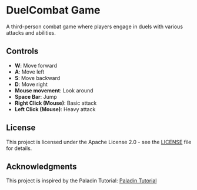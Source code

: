 # DuelCombat Game

A third-person combat game where players engage in duels with various attacks and abilities.

## Controls

- **W**: Move forward
- **A**: Move left
- **S**: Move backward
- **D**: Move right
- **Mouse movement**: Look around
- **Space Bar**: Jump
- **Right Click (Mouse)**: Basic attack
- **Left Click (Mouse)**: Heavy attack

## License

This project is licensed under the Apache License 2.0 - see the [LICENSE](LICENSE) file for details.

## Acknowledgments

This project is inspired by the Paladin Tutorial: [Paladin Tutorial](https://github.com/SunTzu71/PaladinTutorial)
